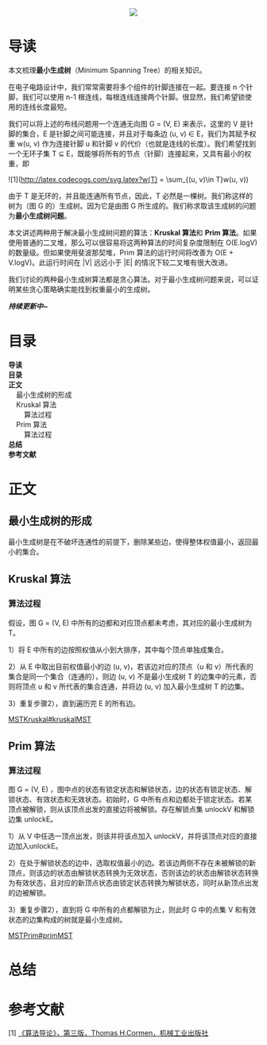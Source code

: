 <div align="center"><img src="https://gitee.com/struggle3014/picBed/raw/master/name_code.png"></div>

# 导读

本文梳理**最小生成树**（Minimum Spanning Tree）的相关知识。

在电子电路设计中，我们常常需要将多个组件的针脚连接在一起。要连接 n 个针脚，我们可以使用 n-1 根连线，每根连线连接两个针脚。很显然，我们希望锁使用的连线长度最短。

我们可以将上述的布线问题用一个连通无向图 G = (V, E) 来表示，这里的 V 是针脚的集合，E 是针脚之间可能连接，并且对于每条边 (u, v) ∈ E，我们为其赋予权重 w(u, v) 作为连接针脚 u 和针脚 v 的代价（也就是连线的长度）。我们希望找到一个无环子集 T ⊆ E，既能够将所有的节点（针脚）连接起来，又具有最小的权重，即 

![1](http://latex.codecogs.com/svg.latex?w(T) = \sum_{(u, v)\in T}w(u, v))

由于 T 是无环的，并且能连通所有节点，因此，T 必然是一棵树。我们称这样的树为（图 G 的）生成树。因为它是由图 G 所生成的。我们称求取该生成树的问题为**最小生成树问题**。

本文讲述两种用于解决最小生成树问题的算法：**Kruskal 算法**和 **Prim 算法**。如果使用普通的二叉堆，那么可以很容易将这两种算法的时间复杂度限制在 O(E.logV) 的数量级。但如果使用斐波那契堆，Prim 算法的运行时间将改善为 O(E + V.logV)。此运行时间在 |V| 远远小于 |E| 的情况下较二叉堆有很大改进。

我们讨论的两种最小生成树算法都是贪心算法。对于最小生成树问题来说，可以证明某些贪心策略确实能找到权重最小的生成树。

***持续更新中~***



# 目录

<nav>
<a href='#导读' style='text-decoration:none;font-weight:bolder'>导读</a><br/>
<a href='#目录' style='text-decoration:none;font-weight:bolder'>目录</a><br/>
<a href='#正文' style='text-decoration:none;font-weight:bolder'>正文</a><br/>
&nbsp;&nbsp;&nbsp;&nbsp;<a href='#最小生成树的形成' style='text-decoration:none;${border-style}'>最小生成树的形成</a><br/>
&nbsp;&nbsp;&nbsp;&nbsp;<a href='#Kruskal 算法' style='text-decoration:none;${border-style}'>Kruskal 算法</a><br/>
&nbsp;&nbsp;&nbsp;&nbsp;&nbsp;&nbsp;&nbsp;&nbsp;<a href='#算法过程' style='text-decoration:none;${border-style}'>算法过程</a><br/>
&nbsp;&nbsp;&nbsp;&nbsp;<a href='#Prim 算法' style='text-decoration:none;${border-style}'>Prim 算法</a><br/>
&nbsp;&nbsp;&nbsp;&nbsp;&nbsp;&nbsp;&nbsp;&nbsp;<a href='#算法过程' style='text-decoration:none;${border-style}'>算法过程</a><br/>
<a href='#总结' style='text-decoration:none;font-weight:bolder'>总结</a><br/>
<a href='#参考文献' style='text-decoration:none;font-weight:bolder'>参考文献</a><br/>
</nav>

# 正文

## 最小生成树的形成

最小生成树是在不破坏连通性的前提下，删除某些边，使得整体权值最小，返回最小的集合。



## Kruskal 算法

### 算法过程

假设，图 G = (V, E) 中所有的边都和对应顶点都未考虑，其对应的最小生成树为 T。

1）将 E 中所有的边按照权值从小到大排序，其中每个顶点单独成集合。

2）从 E 中取出目前权值最小的边 (u, v)，若该边对应的顶点（u 和 v）所代表的集合是同一个集合（连通的），则边 (u, v) 不是最小生成树 T 的边集中的元素，否则将顶点 u 和 v 所代表的集合连通，并将边 (u, v) 加入最小生成树 T 的边集。

3）重复步骤2），直到遍历完 E 的所有边。

[MSTKruskal#kruskalMST](../../../../projects/alogorithm-basic/src/main/java/com/xiumei/datastructure/graph/Code04_MSTKruskal.java)



## Prim 算法

### 算法过程

图 G = (V, E)  ，图中点的状态有锁定状态和解锁状态，边的状态有锁定状态、解锁状态、有效状态和无效状态。初始时，G 中所有点和边都处于锁定状态。若某顶点被解锁，则从该顶点出发的直接边将被解锁。存在解锁点集 unlockV 和解锁边集 unlockE。

1）从 V 中任选一顶点出发，则该并将该点加入 unlockV，并将该顶点对应的直接边加入unlockE。

2）在处于解锁状态的边中，选取权值最小的边。若该边两侧不存在未被解锁的新顶点，则该边的状态由解锁状态转换为无效状态，否则该边的状态由解锁状态转换为有效状态，且对应的新顶点状态由锁定状态转换为解锁状态，同时从新顶点出发的边被解锁。

3）重复步骤2），直到将 G 中所有的点都解锁为止，则此时 G 中的点集 V 和有效状态的边集构成的树就是最小生成树。

[MSTPrim#primMST](../../../../projects/alogorithm-basic/src/main/java/com/xiumei/datastructure/graph/Code05_MSTPrim.java)



# 总结



# 参考文献

[1] [《算法导论》，第三版，Thomas H.Cormen，机械工业出版社](https://99baiduyun.com/baidu/算法导论)